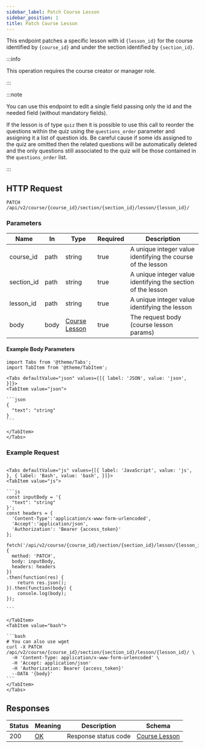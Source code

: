 ```yaml
---
sidebar_label: Patch Course Lesson
sidebar_position: 1
title: Patch Course Lesson
---
```


This endpoint patches a specific lesson with id `{lesson_id}` for the course identified by `{course_id}` and under the
section identified by `{section_id}`.

:::info

This operation requires the course creator or manager role.

:::

:::note

You can use this endpoint to edit a single field passing only the id and the needed field (without mandatory fields).

If the lesson is of type `quiz` then it is possible to use this call to reorder the questions within the quiz using
the `questions_order` parameter and assigning it a list of question ids.
Be careful cause if some ids assigned to the quiz are omitted then the related questions will be automatically deleted
and the only questions still associated to the quiz will be those contained in the `questions_order` list.

:::

## HTTP Request

`PATCH /api/v2/course/{course_id}/section/{section_id}/lesson/{lesson_id}/`

### Parameters

| Name       | In   | Type                                                         | Required | Description                                                  |
|------------|------|--------------------------------------------------------------|----------|--------------------------------------------------------------|
| course_id  | path | string                                                       | true     | A unique integer value identifying the course of the lesson  |
| section_id | path | string                                                       | true     | A unique integer value identifying the section of the lesson |
| lesson_id  | path | string                                                       | true     | A unique integer value identifying the lesson                |
| body       | body | [Course Lesson](/docs/apireference/v2/schemas/course_lesson) | true     | The request body (course lesson params)                      |

#### Example Body Parameters

````mdx-code-block
import Tabs from '@theme/Tabs';
import TabItem from '@theme/TabItem';

<Tabs defaultValue="json" values={[{ label: 'JSON', value: 'json', }]}>
<TabItem value="json">

```json
{
  "text": "string"
}
```

</TabItem>
</Tabs>
````

### Example Request

````mdx-code-block

<Tabs defaultValue="js" values={[{ label: 'JavaScript', value: 'js', }, { label: 'Bash', value: 'bash', }]}>
<TabItem value="js">

```js
const inputBody = '{
  "text": "string"
}';
const headers = {
  'Content-Type':'application/x-www-form-urlencoded',
  'Accept':'application/json',
  'Authorization': 'Bearer {access_token}'
};

fetch('/api/v2/course/{course_id}/section/{section_id}/lesson/{lesson_id}/',
{
  method: 'PATCH',
  body: inputBody,
  headers: headers
})
.then(function(res) {
    return res.json();
}).then(function(body) {
    console.log(body);
});

```

</TabItem>
<TabItem value="bash">

```bash
# You can also use wget
curl -X PATCH /api/v2/course/{course_id}/section/{section_id}/lesson/{lesson_id}/ \
  -H 'Content-Type: application/x-www-form-urlencoded' \
  -H 'Accept: application/json'
  -H 'Authorization: Bearer {access_token}'
  --DATA '{body}'
```
</TabItem>
</Tabs>
````

## Responses

| Status | Meaning                                                 | Description          | Schema                                                       |
|--------|---------------------------------------------------------|----------------------|--------------------------------------------------------------|
| 200    | [OK](https://tools.ietf.org/html/rfc7231#section-6.3.1) | Response status code | [Course Lesson](/docs/apireference/v2/schemas/course_lesson) |
